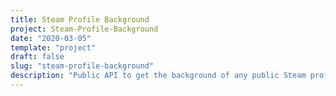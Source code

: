 ```yaml
---
title: Steam Profile Background
project: Steam-Profile-Background
date: "2020-03-05"
template: "project"
draft: false
slug: "steam-profile-background"
description: "Public API to get the background of any public Steam profile."
---
```

